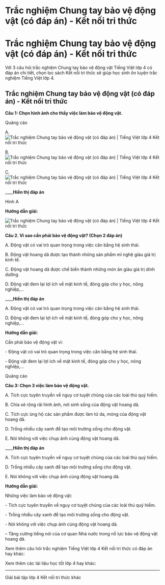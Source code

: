 # Trắc nghiệm Chung tay bảo vệ động vật (có đáp án) - Kết nối tri thức

# Trắc nghiệm Chung tay bảo vệ động vật (có đáp án) - Kết nối tri thức

Với 3 câu hỏi trắc nghiệm Chung tay bảo vệ động vật Tiếng Việt lớp 4 có đáp án chi tiết, chọn lọc sách Kết nối tri thức sẽ giúp học sinh ôn luyện trắc nghiệm Tiếng Việt lớp 4.

## Trắc nghiệm Chung tay bảo vệ động vật (có đáp án) - Kết nối tri thức

**Câu 1: Chọn hình ảnh cho thấy việc làm bảo vệ động vật.**

Quảng cáo

A. ![Trắc nghiệm Chung tay bảo vệ động vật \(có đáp án\) | Tiếng Việt lớp 4 Kết nối tri thức](https://vietjack.com/tieng-viet-4-kn/images/trac-nghiem-noi-va-nghe-chung-tay-bao-ve-dong-vat-251011.PNG)

B. ![Trắc nghiệm Chung tay bảo vệ động vật \(có đáp án\) | Tiếng Việt lớp 4 Kết nối tri thức](https://vietjack.com/tieng-viet-4-kn/images/trac-nghiem-noi-va-nghe-chung-tay-bao-ve-dong-vat-251012.PNG)

C. ![Trắc nghiệm Chung tay bảo vệ động vật \(có đáp án\) | Tiếng Việt lớp 4 Kết nối tri thức](https://vietjack.com/tieng-viet-4-kn/images/trac-nghiem-noi-va-nghe-chung-tay-bao-ve-dong-vat-251013.PNG)

____**Hiển thị đáp án**

Hình A

**Hướng dẫn giải:**

![Trắc nghiệm Chung tay bảo vệ động vật \(có đáp án\) | Tiếng Việt lớp 4 Kết nối tri thức](https://vietjack.com/tieng-viet-4-kn/images/trac-nghiem-noi-va-nghe-chung-tay-bao-ve-dong-vat-251014.PNG)

**Câu 2. Vì sao cần phải bảo vệ động vật? (Chọn 2 đáp án)**

A. Động vật có vai trò quan trọng trong việc cân bằng hệ sinh thái.

B. Động vật hoang dã được tạo thành những sản phẩm mĩ nghệ giàu giá trị kinh tế.

C. Động vật hoang dã được chế biến thành những món ăn giàu giá trị dinh dưỡng.

D. Động vật đem lại lợi ích về mặt kinh tế, đóng góp cho y học, nông nghiệp,...

____**Hiển thị đáp án**

A. Động vật có vai trò quan trọng trong việc cân bằng hệ sinh thái.

D. Động vật đem lại lợi ích về mặt kinh tế, đóng góp cho y học, nông nghiệp,...

**Hướng dẫn giải:**

Cần phải bảo vệ động vật vì: 

\- Động vật có vai trò quan trọng trong việc cân bằng hệ sinh thái.

\- Động vật đem lại lợi ích về mặt kinh tế, đóng góp cho y học, nông nghiệp,...

Quảng cáo

**Câu 3: Chọn 3 việc làm bảo vệ động vật.**

A. Tích cực tuyên truyền về nguy cơ tuyệt chủng của các loài thú quý hiếm.

B. Chia sẻ rộng rãi hình ảnh, nơi sinh sống của động vật hoang dã.

C. Tích cực ủng hộ các sản phẩm được làm từ da, móng của động vật hoang dã.

D. Trồng nhiều cây xanh để tạo môi trường sống cho động vật.

E. Nói không với việc chụp ảnh cùng động vật hoang dã.

____**Hiển thị đáp án**

A. Tích cực tuyên truyền về nguy cơ tuyệt chủng của các loài thú quý hiếm.

D. Trồng nhiều cây xanh để tạo môi trường sống cho động vật.

E. Nói không với việc chụp ảnh cùng động vật hoang dã.

**Hướng dẫn giải:**

Những việc làm bảo vệ động vật:

\- Tích cực tuyên truyền về nguy cơ tuyệt chủng của các loài thú quý hiếm.

\- Trồng nhiều cây xanh để tạo môi trường sống cho động vật.

\- Nói không với việc chụp ảnh cùng động vật hoang dã.

– Tăng cường tiếng nói của cơ quan Nhà nước trong nỗ lực bảo vệ động vật hoang dã.

Xem thêm câu hỏi trắc nghiệm Tiếng Việt lớp 4 Kết nối tri thức có đáp án hay khác:

Xem thêm các tài liệu học tốt lớp 4 hay khác:

* * *

Giải bài tập lớp 4 Kết nối tri thức khác
